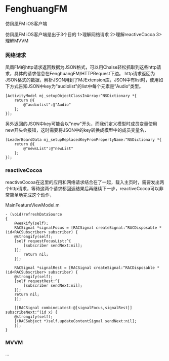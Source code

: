 # FenghuangFM
仿凤凰FM iOS客户端

仿凤凰FM iOS客户端是出于3个目的 1>理解网络请求 2>理解reactiveCocoa 3>理解MVVM

### 网络请求
凤凰FM的http请求返回数据为JSON格式，可以用Chalse轻松抓取到这些http请求，具体的请求信息在FenghuangFM/HTTPRequest下边。
http请求返回为JSON格式的数据，解析JSON用到了MJExtension库，JSON中有list时，使用如下方式告知JSON中key为"audiolist"的list中每个元素是”Audio“类型。

```
[ActivityModel mj_setupObjectClassInArray:^NSDictionary *{
    return @{
        @"audiolist":@"Audio"
    };
}];
```

另外返回的JSON中key可能会以"new"开头，而我们定义模型时成员变量使用new开头会报错，这时需要将JSON中的key转换成模型中的成员变量名，

```
[LeaderBoardData mj_setupReplacedKeyFromPropertyName:^NSDictionary *{
    return @{
        @"newsList":@"newList"
    };
}];
```

### reactiveCocoa

reactiveCocoa在这里的应用和网络请求结合在了一起，载入主页时，需要发出两个http请求，等待这两个请求都回返结果后再继续下一步，reactiveCocoa可以非常简单地完成这个动作，

MainFeatureViewModel.m
```
- (void)refreshDataSource
{
    @weakify(self);
    RACSignal *signalFocus = [RACSignal createSignal:^RACDisposable *(id<RACSubscriber> subscriber) {
    @strongify(self);
    [self requestFocusList:^{
        [subscriber sendNext:nil];
    }];
        return nil;
    }];

    RACSignal *signalRest = [RACSignal createSignal:^RACDisposable *(id<RACSubscriber> subscriber) {
    @strongify(self);
    [self requestRest:^{
        [subscriber sendNext:nil];
    }];
    return nil;
    }];

    [[RACSignal combineLatest:@[signalFocus,signalRest]] subscribeNext:^(id x) {
    @strongify(self);
    [(RACSubject *)self.updateContentSignal sendNext:nil];
    }];
}
```

### MVVM
...
